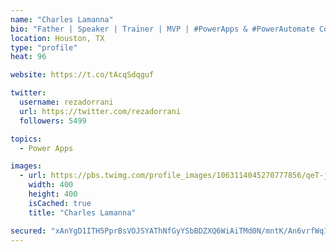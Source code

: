```yaml
---
name: "Charles Lamanna"
bio: "Father | Speaker | Trainer | MVP | #PowerApps & #PowerAutomate Community Super User | YouTuber Right-pointing triangle http://youtube.com/c/rezadorrani | Learn - Share - Clockwise rightwards and leftwards open circle arrows"
location: Houston, TX
type: "profile"
heat: 96

website: https://t.co/tAcqSdqguf

twitter:
  username: rezadorrani
  url: https://twitter.com/rezadorrani
  followers: 5499

topics:
  - Power Apps

images:
  - url: https://pbs.twimg.com/profile_images/1063114045270777856/qeT-jpWr_400x400.jpg
    width: 400
    height: 400
    isCached: true
    title: "Charles Lamanna"

secured: "xAnYgD1ITH5PprBsVOJSYAThNfGyYSbBDZXQ6WiAiTMd0N/mntK/An6vrfWq1+V4dHBZGzC1VNY1XRK/hxatc4wLzuwW1oBfrxXLhLWFeQm8FAboShxv5+A6p8xaAtVcDZOIpBx67MqhAIxy8p7r0/bOjEhzWuoMwLGWrqcchuOe1isjs4Rjae+WS/SEAR6rSvPxJzHXcWuBTbAKwOaefsnxkYDJHnL2Y1vcGDo2mx2uvaQp6ScLikNbgwNp30hR6gVhM1BokMArW7okEtuqM9X6YTQFYPUbS0aZ2IefKieRnz+b5ETRaylH71faySRaTzvPf3FL5yV4FZc2O/b8SPc58nBrFvgyRqxaMP4GA9JhDISo5siFKAdtHV/4QiKYG43u5e6v7LKAtZZuGq3Qy9bca/lFPokbinKD0GKzfhM=;ixLiWZAr3z6gQS4E+yPWUA=="
---
```


